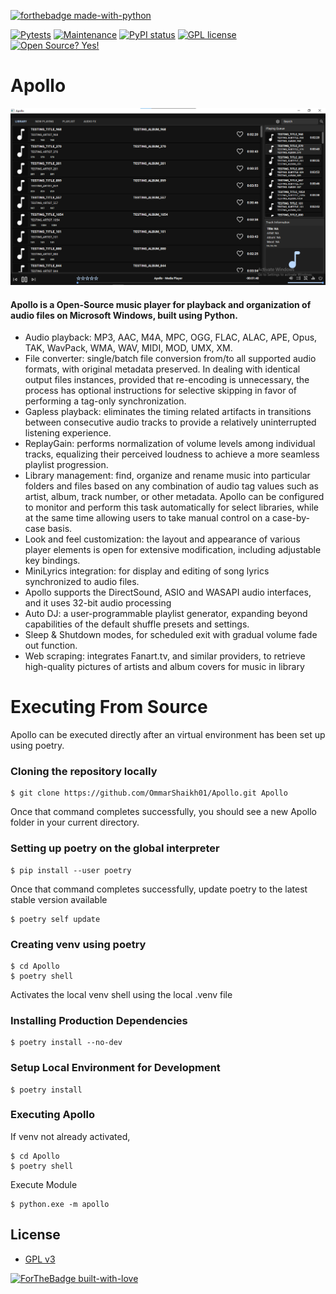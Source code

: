 [![forthebadge made-with-python](http://ForTheBadge.com/images/badges/made-with-python.svg)](https://www.python.org/)

[![Pytests](https://github.com/OmmarShaikh01/Apollo/actions/workflows/python-pytests.yml/badge.svg)](https://github.com/OmmarShaikh01/Apollo/actions/workflows/python-pytests.yml)
[![Maintenance](https://img.shields.io/badge/Maintained%3F-yes-green.svg)](https://GitHub.com/Naereen/StrapDown.js/graphs/commit-activity)
[![PyPI status](https://img.shields.io/pypi/status/ansicolortags.svg)](https://pypi.python.org/pypi/ansicolortags/)
[![GPL license](https://img.shields.io/badge/License-GPL-blue.svg)](http://perso.crans.org/besson/LICENSE.html)
[![Open Source? Yes!](https://badgen.net/badge/Open%20Source%20%3F/Yes%21/blue?icon=github)](https://github.com/Naereen/badges/)


# Apollo
![MainWindow](./examples/MAINWINDOW.png "MainWindow")

#### Apollo is a Open-Source music player for playback and organization of audio files on Microsoft   Windows, built using Python.

- Audio playback: MP3, AAC, M4A, MPC, OGG, FLAC, ALAC, APE, Opus, TAK, WavPack, WMA, WAV, MIDI, MOD, UMX, XM.
- File converter: single/batch file conversion from/to all supported audio formats, with original metadata preserved. In dealing with identical output files instances, provided that re-encoding is unnecessary, the process has optional instructions for selective skipping in favor of performing a tag-only synchronization.
- Gapless playback: eliminates the timing related artifacts in transitions between consecutive audio tracks to provide a relatively uninterrupted listening experience.
- ReplayGain: performs normalization of volume levels among individual tracks, equalizing their perceived loudness to achieve a more seamless playlist progression.
- Library management: find, organize and rename music into particular folders and files based on any combination of audio tag values such as artist, album, track number, or other metadata. Apollo can be configured to monitor and perform this task automatically for select libraries, while at the same time allowing users to take manual control on a case-by-case basis.
- Look and feel customization: the layout and appearance of various player elements is open for extensive modification, including adjustable key bindings.
- MiniLyrics integration: for display and editing of song lyrics synchronized to audio files.
- Apollo supports the DirectSound, ASIO and WASAPI audio interfaces, and it uses 32-bit audio processing
- Auto DJ: a user-programmable playlist generator, expanding beyond capabilities of the default shuffle presets and settings.
- Sleep & Shutdown modes, for scheduled exit with gradual volume fade out function.
- Web scraping: integrates Fanart.tv, and similar providers, to retrieve high-quality pictures of artists and album covers for music in library

# Executing From Source
Apollo can be executed directly after an virtual environment has been set up using poetry.

### Cloning the repository locally
```shell
$ git clone https://github.com/OmmarShaikh01/Apollo.git Apollo
```
Once that command completes successfully, you should see a new Apollo folder in your current directory.

### Setting up poetry on the global interpreter
```shell
$ pip install --user poetry
```
Once that command completes successfully, update poetry to the latest stable version available
```shell 
$ poetry self update
```

### Creating venv using poetry
```shell
$ cd Apollo
$ poetry shell
```
Activates the local venv shell using the local .venv file

### Installing Production Dependencies
```shell
$ poetry install --no-dev
```

### Setup Local Environment for Development
```shell
$ poetry install 
```

### Executing Apollo
If venv not already activated,
```shell
$ cd Apollo
$ poetry shell
```
Execute Module
```shell
$ python.exe -m apollo
```


License
----
- [GPL v3]

[![ForTheBadge built-with-love](http://ForTheBadge.com/images/badges/built-with-love.svg)](https://GitHub.com/Naereen/)


[pyo]: <http://ajaxsoundstudio.com/software/pyo/>
[PySide6]: <https://www.qt.io/>
[mutagen]: <https://mutagen.readthedocs.io/en/latest/>
[Python3.8]: <https://www.python.org/>
[GPL v3]: <https://github.com/UGLYclown999/Apollo/blob/master/LICENSE>
